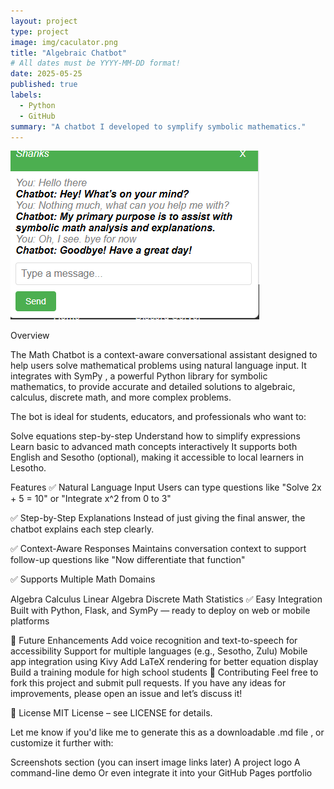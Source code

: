 ```yaml
---
layout: project
type: project
image: img/caculator.png
title: "Algebraic Chatbot"
# All dates must be YYYY-MM-DD format!
date: 2025-05-25
published: true
labels:
  - Python
  - GitHub
summary: "A chatbot I developed to symplify symbolic mathematics."
---
```


<img class="img-fluid" src="../img/Capturev.PNG">

Overview

The Math Chatbot is a context-aware conversational assistant designed to help users solve mathematical problems using natural language input. It integrates with SymPy , a powerful Python library for symbolic mathematics, to provide accurate and detailed solutions to algebraic, calculus, discrete math, and more complex problems.

The bot is ideal for students, educators, and professionals who want to:

Solve equations step-by-step
Understand how to simplify expressions
Learn basic to advanced math concepts interactively
It supports both English and Sesotho (optional), making it accessible to local learners in Lesotho.

Features
✅ Natural Language Input
Users can type questions like "Solve 2x + 5 = 10" or "Integrate x^2 from 0 to 3"

✅ Step-by-Step Explanations
Instead of just giving the final answer, the chatbot explains each step clearly.

✅ Context-Aware Responses
Maintains conversation context to support follow-up questions like "Now differentiate that function"

✅ Supports Multiple Math Domains

Algebra
Calculus
Linear Algebra
Discrete Math
Statistics
✅ Easy Integration
Built with Python, Flask, and SymPy — ready to deploy on web or mobile platforms

🧩 Future Enhancements
Add voice recognition and text-to-speech for accessibility
Support for multiple languages (e.g., Sesotho, Zulu)
Mobile app integration using Kivy
Add LaTeX rendering for better equation display
Build a training module for high school students
🙌 Contributing
Feel free to fork this project and submit pull requests. If you have any ideas for improvements, please open an issue and let’s discuss it!

📝 License
MIT License – see LICENSE for details.

Let me know if you'd like me to generate this as a downloadable .md file , or customize it further with:

Screenshots section (you can insert image links later)
A project logo
A command-line demo
Or even integrate it into your GitHub Pages portfolio
